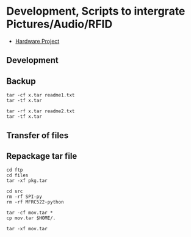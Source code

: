 # Development, Scripts to intergrate Pictures/Audio/RFID

* [Hardware Project](hw-project.md)

## Development

## Backup

```
tar -cf x.tar readme1.txt
tar -tf x.tar

tar -rf x.tar readme2.txt
tar -tf x.tar
```

## Transfer of files

## Repackage tar file

```
cd ftp
cd files
tar -xf pkg.tar

cd src
rm -rf SPI-py
rm -rf MFRC522-python

tar -cf mov.tar *
cp mov.tar $HOME/.

tar -xf mov.tar

```